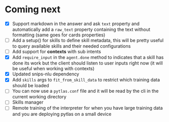 Coming next
===

- [x] Support markdown in the answer and ask `text` property and automatically add a `raw_text` property containing the text without formatting (same goes for cards properties)
- [ ] Add a setup() for skills to define skill metadata, this will be pretty useful to query available skills and their needed configurations
- [ ] Add support for **contexts** with sub intents
- [x] Add `require_input` in the `agent.done` method to indicates that a skill has done its work but the client should listen to user inputs right now (it will be useful when working with contexts)
- [x] Updated snips-nlu dependency
- [x] Add `skills` args to `fit_from_skill_data` to restrict which training data should be loaded
- [ ] You can now use a `pytlas.conf` file and it will be read by the cli in the current working directory
- [ ] Skills manager
- [ ] Remote training of the interpreter for when you have large training data and you are deploying pytlas on a small device
